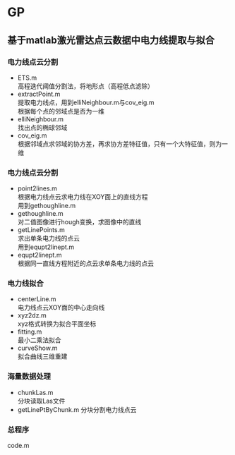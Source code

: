 # GP
## 基于matlab激光雷达点云数据中电力线提取与拟合

### 电力线点云分割  
* ETS.m  
高程迭代阈值分割法，将地形点（高程低点滤除）
* extractPoint.m  
提取电力线点，用到elliNeighbour.m与cov_eig.m  
根据每个点的邻域点是否为一维
* elliNeighbour.m  
找出点的椭球邻域
* cov_eig.m  
根据邻域点求邻域的协方差，再求协方差特征值，只有一个大特征值，则为一维  
### 电力线点云分割   
* point2lines.m  
根据电力线点云求电力线在XOY面上的直线方程  
用到gethoughline.m
* gethoughline.m  
对二值图像进行hough变换，求图像中的直线
* getLinePoints.m  
求出单条电力线的点云  
用到equpt2linept.m
* equpt2linept.m  
根据同一直线方程附近的点云求单条电力线的点云  
### 电力线拟合  
* centerLine.m  
电力线点云XOY面的中心走向线  
* xyz2dz.m  
xyz格式转换为拟合平面坐标  
* fitting.m  
最小二乘法拟合  
* curveShow.m  
拟合曲线三维重建  
### 海量数据处理
* chunkLas.m  
分块读取Las文件
* getLinePtByChunk.m
分块分割电力线点云  
### 总程序  
code.m  

